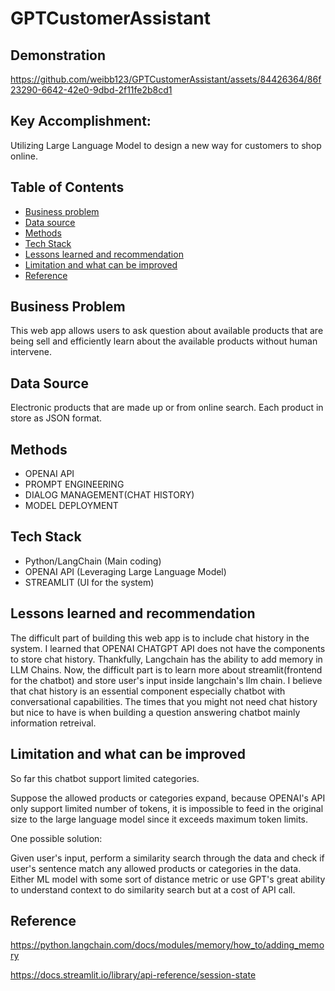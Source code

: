 # GPTCustomerAssistant

## Demonstration
https://github.com/weibb123/GPTCustomerAssistant/assets/84426364/86f23290-6642-42e0-9dbd-2f11fe2b8cd1

## Key Accomplishment: 
Utilizing Large Language Model to design a new way for customers to shop online.

## Table of Contents

  - [Business problem](#business-problem)
  - [Data source](#data-source)
  - [Methods](#methods)
  - [Tech Stack](#tech-stack)
  - [Lessons learned and recommendation](#lessons-learned-and-recommendation)
  - [Limitation and what can be improved](#limitation-and-what-can-be-improved)
  - [Reference](#reference)


## Business Problem

This web app allows users to ask question about available products that are being sell and efficiently learn about the available products without human intervene.

## Data Source
Electronic products that are made up or from online search. Each product in store as JSON format.

## Methods

- OPENAI API
- PROMPT ENGINEERING
- DIALOG MANAGEMENT(CHAT HISTORY)
- MODEL DEPLOYMENT

## Tech Stack

- Python/LangChain (Main coding)
- OPENAI API (Leveraging Large Language Model)
- STREAMLIT (UI for the system)

## Lessons learned and recommendation
The difficult part of building this web app is to include chat history in the system. I learned that OPENAI CHATGPT API does not have the components to store chat history. Thankfully, Langchain has the ability to add memory in LLM Chains. Now, the difficult part is to learn more about streamlit(frontend for the chatbot) and store user's input inside langchain's llm chain. I believe that chat history is an essential component especially chatbot with conversational capabilities. The times that you might not need chat history but nice to have is when building a question answering chatbot mainly information retreival.


## Limitation and what can be improved
So far this chatbot support limited categories.

Suppose the allowed products or categories expand, because OPENAI's API only support limited number of tokens, it is impossible to feed in the original size to the large language model since it exceeds maximum token limits.

One possible solution:

Given user's input, perform a similarity search through the data and check if user's sentence match any allowed products or categories in the data. \
Either ML model with some sort of distance metric or use GPT's great ability to understand context to do similarity search but at a cost of API call.

## Reference
https://python.langchain.com/docs/modules/memory/how_to/adding_memory

https://docs.streamlit.io/library/api-reference/session-state












